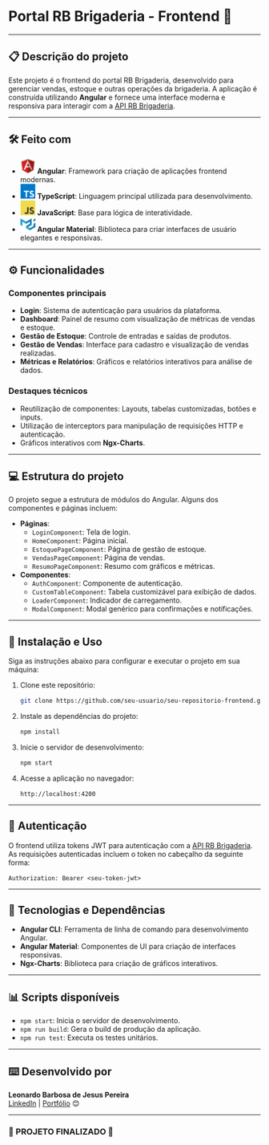 
# Portal RB Brigaderia - Frontend 🍫

---

## 📋 Descrição do projeto

Este projeto é o frontend do portal RB Brigaderia, desenvolvido para gerenciar vendas, estoque e outras operações da brigaderia. A aplicação é construída utilizando **Angular** e fornece uma interface moderna e responsiva para interagir com a [API RB Brigaderia](https://github.com/seu-usuario/seu-repositorio-api).

---

## 🛠️ Feito com

- <img src="https://raw.githubusercontent.com/devicons/devicon/master/icons/angularjs/angularjs-original.svg" alt="logo_angular" width="30"/> **Angular**: Framework para criação de aplicações frontend modernas.
- <img src="https://raw.githubusercontent.com/devicons/devicon/master/icons/typescript/typescript-original.svg" alt="logo_typescript" width="30"/> **TypeScript**: Linguagem principal utilizada para desenvolvimento.
- <img src="https://raw.githubusercontent.com/devicons/devicon/master/icons/javascript/javascript-original.svg" alt="logo_javascript" width="30"/> **JavaScript**: Base para lógica de interatividade.
- <img src="https://raw.githubusercontent.com/devicons/devicon/master/icons/materialui/materialui-original.svg" alt="logo_material" width="30"/> **Angular Material**: Biblioteca para criar interfaces de usuário elegantes e responsivas.

---

## ⚙️ Funcionalidades

### Componentes principais
- **Login**: Sistema de autenticação para usuários da plataforma.
- **Dashboard**: Painel de resumo com visualização de métricas de vendas e estoque.
- **Gestão de Estoque**: Controle de entradas e saídas de produtos.
- **Gestão de Vendas**: Interface para cadastro e visualização de vendas realizadas.
- **Métricas e Relatórios**: Gráficos e relatórios interativos para análise de dados.

### Destaques técnicos
- Reutilização de componentes: Layouts, tabelas customizadas, botões e inputs.
- Utilização de interceptors para manipulação de requisições HTTP e autenticação.
- Gráficos interativos com **Ngx-Charts**.

---

## 💻 Estrutura do projeto

O projeto segue a estrutura de módulos do Angular. Alguns dos componentes e páginas incluem:
- **Páginas**:
  - `LoginComponent`: Tela de login.
  - `HomeComponent`: Página inicial.
  - `EstoquePageComponent`: Página de gestão de estoque.
  - `VendasPageComponent`: Página de vendas.
  - `ResumoPageComponent`: Resumo com gráficos e métricas.
- **Componentes**:
  - `AuthComponent`: Componente de autenticação.
  - `CustomTableComponent`: Tabela customizável para exibição de dados.
  - `LoaderComponent`: Indicador de carregamento.
  - `ModalComponent`: Modal genérico para confirmações e notificações.

---

## :electric_plug: Instalação e Uso

Siga as instruções abaixo para configurar e executar o projeto em sua máquina:

1. Clone este repositório:
   ```bash
   git clone https://github.com/seu-usuario/seu-repositorio-frontend.git
   ```

2. Instale as dependências do projeto:
   ```bash
   npm install
   ```

3. Inicie o servidor de desenvolvimento:
   ```bash
   npm start
   ```

4. Acesse a aplicação no navegador:
   ```
   http://localhost:4200
   ```

---

## 🔐 Autenticação

O frontend utiliza tokens JWT para autenticação com a [API RB Brigaderia](https://github.com/leonardojpereira/rb-brigaderia-api). As requisições autenticadas incluem o token no cabeçalho da seguinte forma:
```
Authorization: Bearer <seu-token-jwt>
```

---

## :link: Tecnologias e Dependências

- **Angular CLI**: Ferramenta de linha de comando para desenvolvimento Angular.
- **Angular Material**: Componentes de UI para criação de interfaces responsivas.
- **Ngx-Charts**: Biblioteca para criação de gráficos interativos.

---

## 📊 Scripts disponíveis

- `npm start`: Inicia o servidor de desenvolvimento.
- `npm run build`: Gera o build de produção da aplicação.
- `npm run test`: Executa os testes unitários.

---

## ⌨️ Desenvolvido por

**Leonardo Barbosa de Jesus Pereira**  
[LinkedIn](https://www.linkedin.com/in/leonardojpereira) | [Portfólio](https://leonardobarbosaportfolio.netlify.app/) 😊

---

### :construction: PROJETO FINALIZADO :construction:
